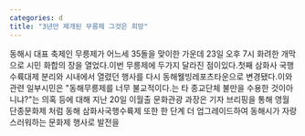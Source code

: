 ```yaml
---
categories: d
title: "3년만 제개된 무릉제 그것은 희망"
---
```

동해시 대표 축제인 무릉제가 어느세 35돌을 맞이한 가운데 23일 오후 7시 화려한 개막으로 시민 화합의 장을 열었다.이번 무릉제에 두가지 달라진 점이있다.첫째 삼화사 국행 수륙대제 분리와 시내에서 열렸던 행사를 다시 동해웰빙레포츠타운으로 변경됐다.이와 관련 일부시민은 "동해무릉제를 너무 불교적이다.는 타 종교단체 불만을 수용한 것이아니냐?"는 의혹 등에 대해 지난 20일 이월출 문화관광 과장은 기자 브리핑을 통해 영월 단종문화제 처럼 동해 삼화사국행수륙제 또한 한 단계 더 업그레이드하여 동해시가 자랑스러워하는 문화제 행사로 발전을
